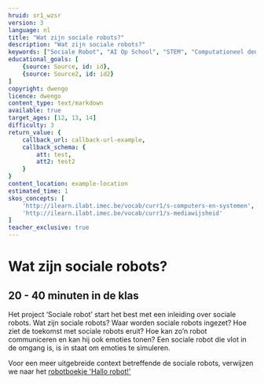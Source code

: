 ```yaml
---
hruid: sr1_wzsr
version: 3
language: nl
title: "Wat zijn sociale robots?"
description: "Wat zijn sociale robots?"
keywords: ["Sociale Robot", "AI Op School", "STEM", "Computationeel denken", "Grafisch programmeren"]
educational_goals: [
    {source: Source, id: id}, 
    {source: Source2, id: id2}
]
copyright: dwengo
licence: dwengo
content_type: text/markdown
available: true
target_ages: [12, 13, 14]
difficulty: 3
return_value: {
    callback_url: callback-url-example,
    callback_schema: {
        att: test,
        att2: test2
    }
}
content_location: example-location
estimated_time: 1
skos_concepts: [
    'http://ilearn.ilabt.imec.be/vocab/curr1/s-computers-en-systemen', 
    'http://ilearn.ilabt.imec.be/vocab/curr1/s-mediawijsheid'
]
teacher_exclusive: true
---
```


# Wat zijn sociale robots?
## 20 - 40 minuten in de klas
Het project ‘Sociale robot’ start het best met een inleiding over sociale robots. Wat zijn sociale robots? Waar worden sociale robots ingezet? Hoe ziet de toekomst met sociale robots eruit? Hoe kan zo’n robot communiceren en kan hij ook emoties tonen? Een sociale robot die vlot in de omgang is, is in staat om emoties te simuleren.

Voor een meer uitgebreide context betreffende de sociale robots, verwijzen we naar het [robotboekje 'Hallo robot!'](embed/SocialeRobot_handleiding_eerstedruk.pdf "Hallo Robot!")